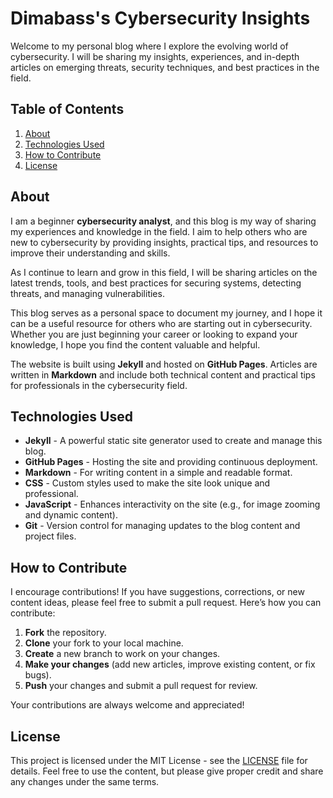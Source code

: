 # Dimabass's Cybersecurity Insights

Welcome to my personal blog where I explore the evolving world of cybersecurity. I will be sharing my insights, experiences, and in-depth articles on emerging threats, security techniques, and best practices in the field.


## Table of Contents

1. [About](#about)
2. [Technologies Used](#technologies-used)
3. [How to Contribute](#how-to-contribute)
4. [License](#license)

## About

I am a beginner **cybersecurity analyst**, and this blog is my way of sharing my experiences and knowledge in the field. I aim to help others who are new to cybersecurity by providing insights, practical tips, and resources to improve their understanding and skills.

As I continue to learn and grow in this field, I will be sharing articles on the latest trends, tools, and best practices for securing systems, detecting threats, and managing vulnerabilities.

This blog serves as a personal space to document my journey, and I hope it can be a useful resource for others who are starting out in cybersecurity. Whether you are just beginning your career or looking to expand your knowledge, I hope you find the content valuable and helpful.



The website is built using **Jekyll** and hosted on **GitHub Pages**. Articles are written in **Markdown** and include both technical content and practical tips for professionals in the cybersecurity field.

## Technologies Used

- **Jekyll** - A powerful static site generator used to create and manage this blog.
- **GitHub Pages** - Hosting the site and providing continuous deployment.
- **Markdown** - For writing content in a simple and readable format.
- **CSS** - Custom styles used to make the site look unique and professional.
- **JavaScript** - Enhances interactivity on the site (e.g., for image zooming and dynamic content).
- **Git** - Version control for managing updates to the blog content and project files.

## How to Contribute

I encourage contributions! If you have suggestions, corrections, or new content ideas, please feel free to submit a pull request. Here’s how you can contribute:

1. **Fork** the repository.
2. **Clone** your fork to your local machine.
3. **Create** a new branch to work on your changes.
4. **Make your changes** (add new articles, improve existing content, or fix bugs).
5. **Push** your changes and submit a pull request for review.

Your contributions are always welcome and appreciated!

## License

This project is licensed under the MIT License - see the [LICENSE](LICENSE) file for details. Feel free to use the content, but please give proper credit and share any changes under the same terms.

